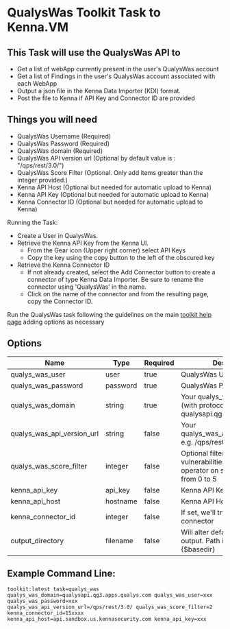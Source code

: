 # QualysWas Toolkit Task to Kenna.VM

## This Task will use the QualysWas API to

- Get a list of webApp currently present in the user's QualysWas account
- Get a list of Findings in the user's QualysWas account associated with each WebApp
- Output a json file in the Kenna Data Importer (KDI) format.
- Post the file to Kenna if API Key and Connector ID are provided

## Things you will need

- QualysWas Username (Required)
- QualysWas Password (Required)
- QualysWas domain (Required)
- QualysWas API version url (Optional by default value is : "/qps/rest/3.0/")
- QualysWas Score Filter (Optional. Only add items greater than the integer provided.)
- Kenna API Host (Optional but needed for automatic upload to Kenna)
- Kenna API Key (Optional but needed for automatic upload to Kenna)
- Kenna Connector ID (Optional but needed for automatic upload to Kenna)

Running the Task:

- Create a User in QualysWas.
- Retrieve the Kenna API Key from the Kenna UI.
  - From the Gear icon (Upper right corner) select API Keys
  - Copy the key using the copy button to the left of the obscured key
- Retrieve the Kenna Connector ID
  - If not already created, select the Add Connector button to create a connector of type Kenna Data Importer. Be sure to rename the connector using 'QualysWas' in the name.
  - Click on the name of the connector and from the resulting page, copy the Connector ID.

Run the QualysWas task following the guidelines on the main [toolkit help page](https://github.com/KennaPublicSamples/toolkit#calling-a-specific-task) adding options as necessary

## Options

| Name | Type | Required | Description |
| ---- | ---- | ---- | ---- |
| qualys_was_user |user | true | QualysWas Username |
| qualys_was_password |password | true | QualysWas Password |
| qualys_was_domain | string | true | Your qualys_was api base url (with protocol and port), e.g. qualysapi.qg3.apps.qualys.com |
| qualys_was_api_version_url | string | false | Your qualys_was_api_version_url, e.g. /qps/rest/3.0/ |
| qualys_was_score_filter | integer | false | Optional filter to limit vulnerabilities using a greater operator on score field ranges from 0 to 5 |
| kenna_api_key | api_key | false | Kenna API Key |
| kenna_api_host | hostname | false | Kenna API Hostname |
| kenna_connector_id | integer | false | If set, we'll try to upload to this connector |
| output_directory | filename | false | Will alter default filename for output. Path is relative to #{$basedir} |


## Example Command Line:

    toolkit:latest task=qualys_was qualys_was_domain=qualysapi.qg3.apps.qualys.com qualys_was_user=xxx qualys_was_password=xxx
    qualys_was_api_version_url=/qps/rest/3.0/ qualys_was_score_filter=2 kenna_connector_id=15xxxx kenna_api_host=api.sandbox.us.kennasecurity.com kenna_api_key=xxx
